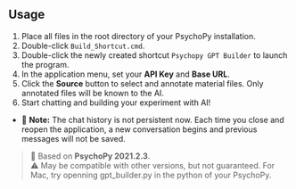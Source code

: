 ## Usage

1. Place all files in the root directory of your PsychoPy installation.
2. Double-click `Build_Shortcut.cmd`.
3. Double-click the newly created shortcut `Psychopy GPT Builder` to launch the program.
4. In the application menu, set your **API Key** and **Base URL**.
5. Click the **Source** button to select and annotate material files. Only annotated files will be known to the AI.
6. Start chatting and building your experiment with AI!

- 💬 **Note:** The chat history is not persistent now. Each time you close and reopen the application, a new conversation begins and previous messages will not be saved.

> 🧠 Based on **PsychoPy 2021.2.3**.  
> ⚠️ May be compatible with other versions, but not guaranteed.
> For Mac, try openning gpt_builder.py in the python of your PsychoPy.
